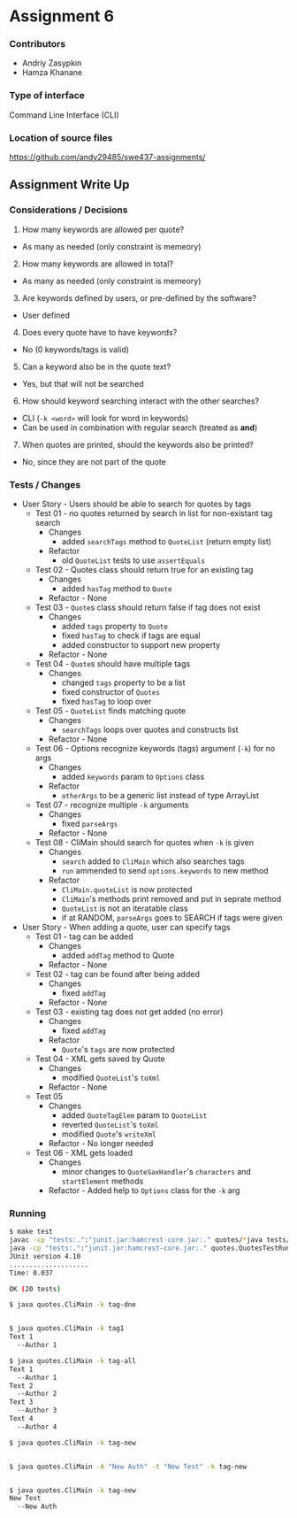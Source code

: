 # Assignment 6

### Contributors
- Andriy Zasypkin
- Hamza Khanane

### Type of interface
Command Line Interface (CLI)

### Location of source files
https://github.com/andy29485/swe437-assignments/

<div style="page-break-after: always;"></div>

## Assignment Write Up

### Considerations / Decisions
1. How many keywords are allowed per quote?
  - As many as needed (only constraint is memeory)
2. How many keywords are allowed in total?
  - As many as needed (only constraint is memeory)
3. Are keywords defined by users, or pre-defined by the software?
  - User defined
4. Does every quote have to have keywords?
  - No (0 keywords/tags is valid)
5. Can a keyword also be in the quote text?
  - Yes, but that will not be searched
6. How should keyword searching interact with the other searches?
  - CLI (`-k <word>` will look for word in keywords)
  - Can be used in combination with regular search (treated as **and**)
7. When quotes are printed, should the keywords also be printed?
  - No, since they are not part of the quote

### Tests / Changes

- User Story - Users should be able to search for quotes by tags
  - Test 01 - no quotes returned by search in list for non-existant tag search
    - Changes
      - added `searchTags` method to `QuoteList` (return empty list)
    - Refactor
      - old `QuoteList` tests to use `assertEquals`
  - Test 02 - Quotes class should return true for an existing tag
    - Changes
      - added `hasTag` method to `Quote`
    - Refactor - None
  - Test 03 - `Quote`s class should return false if tag does not exist
    - Changes
      - added `tags` property to `Quote`
      - fixed `hasTag` to check if tags are equal
      - added constructor to support new property
    - Refactor - None
  - Test 04 - `Quote`s should have multiple tags
    - Changes
      - changed `tags` property to be a list
      - fixed constructor of `Quotes`
      - fixed `hasTag` to loop over
  - Test 05 - `QuoteList` finds matching quote
    - Changes
      - `searchTags` loops over quotes and constructs list
    - Refactor - None
  - Test 06 - Options recognize keywords (tags) argument (`-k`) for no args
    - Changes
      - added `keywords` param to `Options` class
    - Refactor
      - `otherArgs` to be a generic list instead of type ArrayList
  - Test 07 - recognize multiple `-k` arguments
    - Changes
      - fixed `parseArgs`
    - Refactor - None
  - Test 08 - CliMain should search for quotes when `-k` is given
    - Changes
      - `search` added to `CliMain` which also searches tags
      - `run` ammended to send `options.keywords` to new method
    - Refactor
      - `CliMain.quoteList` is now protected
      - `CliMain`'s methods print removed and put in seprate method
      - `QuoteList` is not an iteratable class
      - if at RANDOM, `parseArgs` goes to SEARCH if tags were given
- User Story - When adding a quote, user can specify tags
  - Test 01 - tag can be added
    - Changes
      - added `addTag` method to Quote
    - Refactor - None
  - Test 02 - tag can be found after being added
    - Changes
      - fixed `addTag`
    - Refactor - None
  - Test 03 - existing tag does not get added (no error)
    - Changes
      - fixed `addTag`
    - Refactor
      - `Quote`'s `tags` are now protected
  - Test 04 - XML gets saved by Quote
    - Changes
      - modified `QuoteList`'s `toXml`
    - Refactor - None
  - Test 05
    - Changes
      - added `QuoteTagElem` param to `QuoteList`
      - reverted `QuoteList`'s `toXml`
      - modified `Quote`'s `writeXml`
    - Refactor - No longer needed
  - Test 06 - XML gets loaded
    - Changes
      - minor changes to `QuoteSaxHandler`'s
        `characters` and `startElement` methods
    - Refactor - Added help to `Options` class for the `-k` arg

### Running
```bash
$ make test
javac -cp "tests:.":"junit.jar:hamcrest-core.jar:." quotes/*java tests/quotes/*.java
java -cp "tests:.":"junit.jar:hamcrest-core.jar:." quotes.QuotesTestRunner
JUnit version 4.10
....................
Time: 0.037

OK (20 tests)

$ java quotes.CliMain -k tag-dne


$ java quotes.CliMain -k tag1
Text 1
  --Author 1

$ java quotes.CliMain -k tag-all
Text 1
  --Author 1
Text 2
  --Author 2
Text 3
  --Author 3
Text 4
  --Author 4

$ java quotes.CliMain -k tag-new


$ java quotes.CliMain -A "New Auth" -t "New Text" -k tag-new


$ java quotes.CliMain -k tag-new
New Text
  --New Auth

```


